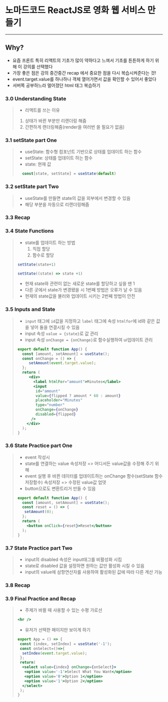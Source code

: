 # 노마드코드 ReactJS로 영화 웹 서비스 만들기
-------
## Why?
- 요즘 프론트 특히 리액트의 기초가 많이 약하다고 느껴서 기초를 튼튼하게 하기 위해 이 강의를 선택했다
- 가장 좋은 점은 강의 중간중간 recap 에서 중요한 점을 다시 복습시켜준다는 것!
- event.target.value를 하나하나 객체 열어가면서 값을 확인할 수 있어서 좋았다
- 서버쪽 공부하느라 멀어졌던 html 태그 복습하기 
### 3.0 Understanding State
> - 리액트를 쓰는 이유
> 1. 상태가 바뀐 부분만 리랜더링 해줌
> 2. 간편하게 랜더링해줌(render을 여러번 쓸 필요가 없음)

### 3.1 setState part One
> - useState: 함수형 컴포넌트 기반으로 상태를 업데이트 하는 함수
> - setState: 상태를 업데이트 하는 함수
> - state: 현재 값
> ```jsx
>   const[state, setState] = useState(default)
> ```

### 3.2 setState part Two
> - useState를 만들면 state의 값을 외부에서 변경할 수 있음
> - 해당 부분을 자동으로 리랜더링해줌

### 3.3 Recap

### 3.4 State Functions
> - state를 업데이트 하는 방법
>   1. 직접 할당
>   2. 함수로 할당
>  ```jsx
>  setState(state+1)
>  ```
>  ```jsx
>  setState((state) => state +1)
>  ```
>  - 현재 state와 관련이 없는 새로운 state를 할당하고 싶을 땐 1
>  - 다른 곳에서 state가 변경됐을 시 1번째 방법은 오류가 날 수 있음
>  - 현재의 state값을 불러와 업데이트 시키는 2번째 방법이 안전
 
### 3.5 Inputs and State
> - `input` 태그에 `id`값을 지정하고 `label` 태그에 속성 `htmlfor`에 id와 같은 값을 넣어 둘을 연결시킬 수 있음
> - input 속성 `value = {state}`로 값 관리
> - input 속성 `onChange = {onChange}`로 함수실행하여 ui업데이트 관리
> ```jsx
> export default function App() {
>   const [amount, setAmount] = useState();
>   const onChange = () => {
>      setAmount(event.target.value);
>   };
>   return (
>      <div>
>        <label htmlFor="amount">Minutes</label>
>        <input
>         id="amount"
>         value={flipped ? amount * 60 : amount}
>         placeholder="Minutes"
>         type="number"
>         onChange={onChange}
>         disabled={flipped}
>       />
>     </div>
>   );
> }
> ```
### 3.6 State Practice part One
> - event 작성시
> - state를 연결하는 value 속성저장 => 어디서든 value값을 수정해 주기 위해
> - event 실행 후 바뀐 데이터를 업데이트하는 onChange 함수(setState 함수 저장함수) 속성저장 => 수정된 value값 업뎃
> - button으로도 변환트리거 만들 수 있음
> ```jsx
> export default function App() {
>   const [amount, setAmount] = useState();
>   const reset = () => {
>    setAmount(0);
>   };
>   return (
>     <button onClick={reset}>Reset</button>
>   );
> }
> ```
### 3.7 State Practice part Two
> - input의 disabled 속성은 input태그를 비활성화 시킴
> - state로 disabled 값을 설정하면 원하는 값만 활성화 시킬 수 있음
> - input의 value에 삼항연산자를 사용하여 활성화된 값에 따라 다른 계산 가능
### 3.8 Recap
### 3.9 Final Practice and Recap
> - 주제가 바뀔 때 사용할 수 있는 수평 가로선
> ```jsx
> <hr />
> ```
> - 유저가 선택한 페이지만 보이게 하기
> ```jsx
> export App = () => {
>  const [index, setIndex] = useState('-1');
>  const onSelect=()=>{
>   setIndex(event.target.value);
>  };
>  return(
>   <select value={index} onChange={onSelect}>
>    <option value='-1'>Select What You Want</option>
>    <option value='0'>Option 1</option>
>    <option value='1'>Option 2</option>
>   </select>
>  );
> }
> ```
